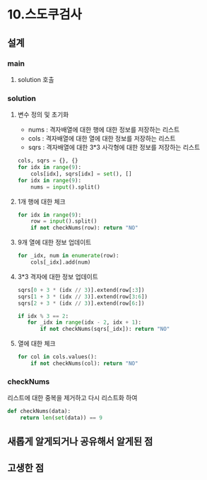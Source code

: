 # 10.스도쿠검사

## 설계

### main
1.  solution 호출 

### solution
1. 변수 정의 및 초기화
    - nums : 격자배열에 대한 행에 대한 정보를 저장하는 리스트
    - cols : 격자배열에 대한 열에 대한 정보를 저장하는 리스트
    - sqrs : 격자배열에 대한 3*3 사각형에 대한 정보를 저장하는 리스트
    ```python
    cols, sqrs = {}, {}
    for idx in range(9):
        cols[idx], sqrs[idx] = set(), []
    for idx in range(9):
        nums = input().split()
    ```
2. 1개 행에 대한 체크
    ```python
    for idx in range(9):
        row = input().split()
        if not checkNums(row): return "NO"
    ```
3. 9개 열에 대한 정보 업데이트 
   ```python
   for _idx, num in enumerate(row):
       cols[_idx].add(num)
   ```

4. 3*3 격자에 대한 정보 업데이트
    ```python
   sqrs[0 + 3 * (idx // 3)].extend(row[:3])
   sqrs[1 + 3 * (idx // 3)].extend(row[3:6])
   sqrs[2 + 3 * (idx // 3)].extend(row[6:])
   
   if idx % 3 == 2:
       for _idx in range(idx - 2, idx + 1):
           if not checkNums(sqrs[_idx]): return "NO"
   ```

5. 열에 대한 체크
    ```python
    for col in cols.values():
        if not checkNums(col): return "NO"
    ```

### checkNums
리스트에 대한 중복을 제거하고 다시 리스트화 하여
```python
def checkNums(data):
    return len(set(data)) == 9
```

## 새롭게 알게되거나 공유해서 알게된 점


## 고생한 점
